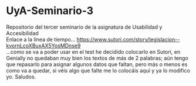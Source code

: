 # UyA-Seminario-3
Repositorio del tercer seminario de la asignatura de Usabilidad y Accesibilidad  
Enlace a la línea de tiempo...
https://www.sutori.com/story/legislacion--kvornLcoXBuxAX5YosMDnse9  
...como se va a poder usar en el test he decidido colocarlo en Sutori, en Genially no quedaban muy bien los textos de más de 2 palabras; aún tengo que repasarlo para asignar algunos datos que faltan, pero más o menos es como va a quedar, si véis algo que falte me lo colocáis aquí y ya lo modifico yo. Saludos.
